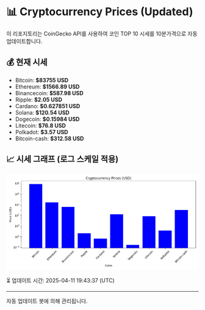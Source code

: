 
# 📊 Cryptocurrency Prices (Updated)

이 리포지토리는 CoinGecko API를 사용하여 코인 TOP 10 시세를 10분가격으로 자동 업데이트합니다.

## 💰 현재 시세
- Bitcoin: **$83755 USD**
- Ethereum: **$1566.89 USD**
- Binancecoin: **$587.98 USD**
- Ripple: **$2.05 USD**
- Cardano: **$0.627851 USD**
- Solana: **$120.54 USD**
- Dogecoin: **$0.15984 USD**
- Litecoin: **$76.8 USD**
- Polkadot: **$3.57 USD**
- Bitcoin-cash: **$312.58 USD**

## 📈 시세 그래프 (로그 스케일 적용)
![Crypto Prices](crypto_prices.png)

⏳ 업데이트 시간: 2025-04-11 19:43:37 (UTC)

---
자동 업데이트 봇에 의해 관리됩니다.

